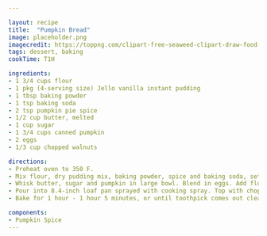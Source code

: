 ```yaml
---

layout: recipe
title:  "Pumpkin Bread"
image: placeholder.png
imagecredit: https://toppng.com/clipart-free-seaweed-clipart-draw-food-placeholder-PNG-free-PNG-Images_183132
tags: dessert, baking
cookTime: T1H

ingredients:
- 1 3/4 cups flour
- 1 pkg (4-serving size) Jello vanilla instant pudding
- 1 tbsp baking powder
- 1 tsp baking soda
- 2 tsp pumpkin pie spice
- 1/2 cup butter, melted
- 1 cup sugar
- 1 3/4 cups canned pumpkin
- 2 eggs
- 1/3 cup chopped walnuts

directions:
- Preheat oven to 350 F.
- Mix flour, dry pudding mix, baking powder, spice and baking soda, set aside.
- Whisk butter, sugar and pumpkin in large bowl. Blend in eggs. Add flour mixture; stir until just moist (keep lumpy).
- Pour into 8.4-inch loaf pan sprayed with cooking spray. Top with chopped walnuts.
- Bake for 1 hour - 1 hour 5 minutes, or until toothpick comes out clean. Cover loosely with tin foil for the last 20 minutes.

components:
- Pumpkin Spice
---
```

